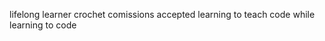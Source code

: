 lifelong learner
crochet comissions accepted
learning to teach code while learning to code

<!---
reinarana/reinarana is a ✨ special ✨ repository because its `README.md` (this file) appears on your GitHub profile.
You can click the Preview link to take a look at your changes.
--->
